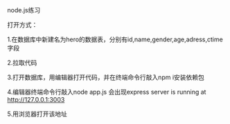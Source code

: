 node.js练习

打开方式：

1.在数据库中新建名为hero的数据表，分别有id,name,gender,age,adress,ctime字段

2.拉取代码

3.打开数据库，用编辑器打开代码，并在终端命令行敲入npm i安装依赖包

4.编辑器终端命令行敲入node app.js 会出现express server is running at http://127.0.0.1:3003

5.用浏览器打开该地址
